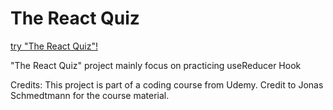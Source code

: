 # The React Quiz
<a href="https://reactquiz-z.netlify.app/">try "The React Quiz"!<a/>

"The React Quiz" project mainly focus on practicing useReducer Hook

Credits: This project is part of a coding course from Udemy. Credit to Jonas Schmedtmann for the course material.
